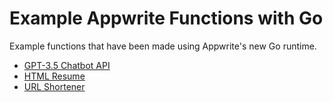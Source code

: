 # Example Appwrite Functions with Go

Example functions that have been made using Appwrite's new Go runtime.

- [GPT-3.5 Chatbot API](./functions/go-gpt/)
- [HTML Resume](./functions/go-resume/)
- [URL Shortener](./functions/go-url-shortener/)